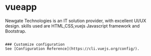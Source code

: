 # vueapp

Newgate Technologies is an IT solution provider, with excellent UI/UX design. skills used are HTML,CSS,vuejs Javascript framework and Bootstrap.
```

### Customize configuration
See [Configuration Reference](https://cli.vuejs.org/config/).
